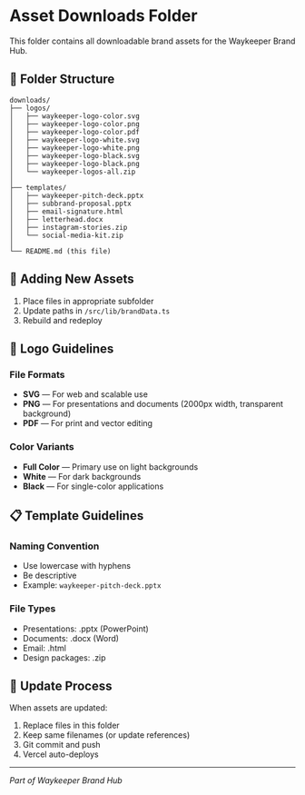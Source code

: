 # Asset Downloads Folder

This folder contains all downloadable brand assets for the Waykeeper Brand Hub.

## 📁 Folder Structure

```
downloads/
├── logos/
│   ├── waykeeper-logo-color.svg
│   ├── waykeeper-logo-color.png
│   ├── waykeeper-logo-color.pdf
│   ├── waykeeper-logo-white.svg
│   ├── waykeeper-logo-white.png
│   ├── waykeeper-logo-black.svg
│   ├── waykeeper-logo-black.png
│   └── waykeeper-logos-all.zip
│
├── templates/
│   ├── waykeeper-pitch-deck.pptx
│   ├── subbrand-proposal.pptx
│   ├── email-signature.html
│   ├── letterhead.docx
│   ├── instagram-stories.zip
│   └── social-media-kit.zip
│
└── README.md (this file)
```

## 📝 Adding New Assets

1. Place files in appropriate subfolder
2. Update paths in `/src/lib/brandData.ts`
3. Rebuild and redeploy

## 🎨 Logo Guidelines

### File Formats
- **SVG** — For web and scalable use
- **PNG** — For presentations and documents (2000px width, transparent background)
- **PDF** — For print and vector editing

### Color Variants
- **Full Color** — Primary use on light backgrounds
- **White** — For dark backgrounds
- **Black** — For single-color applications

## 📋 Template Guidelines

### Naming Convention
- Use lowercase with hyphens
- Be descriptive
- Example: `waykeeper-pitch-deck.pptx`

### File Types
- Presentations: .pptx (PowerPoint)
- Documents: .docx (Word)
- Email: .html
- Design packages: .zip

## 🔄 Update Process

When assets are updated:
1. Replace files in this folder
2. Keep same filenames (or update references)
3. Git commit and push
4. Vercel auto-deploys

---

*Part of Waykeeper Brand Hub*

